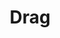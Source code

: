 ---
layout: page
title: Drag
description: Drag
permalink: /drag/
viewName: drag
feature: 
    - item: modules/drag.html
      wrapperClass: "col-xs-12"
featureStyle: brand-primary
custom_js:
    /scripts/draggable.js
---
